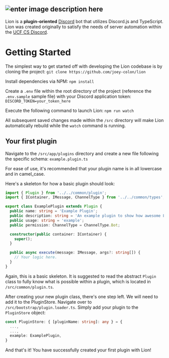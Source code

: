 ## ![enter image description here](https://i.imgur.com/AX8My57.png)

Lion is a **plugin-oriented** [Discord](https://discordapp.com/) bot that utilizes Discord.js and TypeScript. Lion was created originally to satisfy the needs of server automation within the [UCF CS Discord](https://discord.gg/ecaMCFZ).

# Getting Started

The simplest way to get started off with developing the Lion codebase is by cloning the project:
`git clone https://github.com/joey-colon/lion`

Install dependencies via NPM:
`npm install`

Create a `.env` file within the root directory of the project (reference the `.env.sample` sample file) with your Discord application token:
`DISCORD_TOKEN=your_token_here`

Execute the following command to launch Lion:
`npm run watch`

All subsequent saved changes made within the `/src` directory will make Lion automatically rebuild while the `watch` command is running.

## Your first plugin

Navigate to the `/src/app/plugins` directory and create a new file following the specific schema:
`example.plugin.ts`

For ease of use, it's recommended that your plugin name is in all lowercase and in camel_case.

Here's a skeleton for how a basic plugin should look:

```typescript
import { Plugin } from '../../common/plugin';
import { IContainer, IMessage, ChannelType } from '../../common/types';

export class ExamplePlugin extends Plugin {
  public name: string = 'Example Plugin';
  public description: string = 'An example plugin to show how awesome Lion is!';
  public usage: string = 'example';
  public permission: ChannelType = ChannelType.Bot;

  constructor(public container: IContainer) {
    super();
  }

  public async execute(message: IMessage, args?: string[]) {
    // Your logic here.
  }
}
```

Again, this is a basic skeleton. It is suggested to read the abstract `Plugin` class to fully know what is possible within a plugin, which is located in `/src/common/plugin.ts`.

After creating your new plugin class, there's one step left. We will need to add it to the PluginStore. Navigate over to `/src/bootstrap/plugin.loader.ts`. Simply add your plugin to the `PluginStore` object:

```typescript
const PluginStore: { [pluginName: string]: any } = {
  ...,
  ...,
  example: ExamplePlugin,
}
```

And that's it! You have successfully created your first plugin with Lion!
